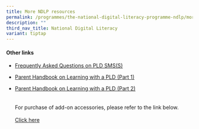 ```yaml
---
title: More NDLP resources
permalink: /programmes/the-national-digital-literacy-programme-ndlp/more-ndlp-resources/
description: ""
third_nav_title: National Digital Literacy
variant: tiptap
---
```

<h4>Other links</h4>
<ul data-tight="true" class="tight">
<li>
<p><a href="/files/FAQ_on_PLD_SMSS.pdf" rel="noopener noreferrer nofollow" target="_blank">Frequently Asked Questions on PLD SMS(S)</a>
</p>
</li>
<li>
<p><a href="/files/IP2___Parent_Handbook__I__2025.pdf" rel="noopener noreferrer nofollow" target="_blank">Parent Handbook on Learning with a PLD (Part 1)</a>
</p>
</li>
<li>
<p><a href="/files/IP3___Parent_Handbook__II__2025.pdf" rel="noopener noreferrer nofollow" target="_blank">Parent Handbook on Learning with a PLD (Part 2)</a>
<br>
<br>
<br>For purchase of add-on accessories, please refer to the link below.
<br>
<br><a href="https://www.google.com/url?q=https%3A%2F%2Fwww.asiapac.com.sg%2Fpld-lenovo%2Faccount%2Flogin&amp;sa=D" rel="noopener nofollow" target="_blank">Click here</a>
<br>
</p>
</li>
</ul>
<p></p>